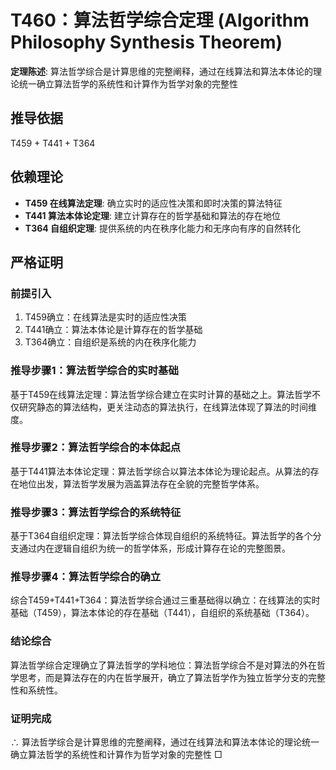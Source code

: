 # T460：算法哲学综合定理 (Algorithm Philosophy Synthesis Theorem)

**定理陈述**: 算法哲学综合是计算思维的完整阐释，通过在线算法和算法本体论的理论统一确立算法哲学的系统性和计算作为哲学对象的完整性

## 推导依据
T459 + T441 + T364

## 依赖理论
- **T459 在线算法定理**: 确立实时的适应性决策和即时决策的算法特征
- **T441 算法本体论定理**: 建立计算存在的哲学基础和算法的存在地位
- **T364 自组织定理**: 提供系统的内在秩序化能力和无序向有序的自然转化

## 严格证明

### 前提引入
1. T459确立：在线算法是实时的适应性决策
2. T441确立：算法本体论是计算存在的哲学基础
3. T364确立：自组织是系统的内在秩序化能力

### 推导步骤1：算法哲学综合的实时基础
基于T459在线算法定理：算法哲学综合建立在实时计算的基础之上。算法哲学不仅研究静态的算法结构，更关注动态的算法执行，在线算法体现了算法的时间维度。

### 推导步骤2：算法哲学综合的本体起点
基于T441算法本体论定理：算法哲学综合以算法本体论为理论起点。从算法的存在地位出发，算法哲学发展为涵盖算法存在全貌的完整哲学体系。

### 推导步骤3：算法哲学综合的系统特征
基于T364自组织定理：算法哲学综合体现自组织的系统特征。算法哲学的各个分支通过内在逻辑自组织为统一的哲学体系，形成计算存在论的完整图景。

### 推导步骤4：算法哲学综合的确立
综合T459+T441+T364：算法哲学综合通过三重基础得以确立：在线算法的实时基础（T459），算法本体论的存在基础（T441），自组织的系统基础（T364）。

### 结论综合
算法哲学综合定理确立了算法哲学的学科地位：算法哲学综合不是对算法的外在哲学思考，而是算法存在的内在哲学展开，确立了算法哲学作为独立哲学分支的完整性和系统性。

### 证明完成
∴ 算法哲学综合是计算思维的完整阐释，通过在线算法和算法本体论的理论统一确立算法哲学的系统性和计算作为哲学对象的完整性 □
